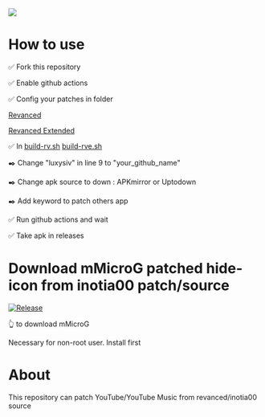 <a href="https://visitcount.itsvg.in">
  <img src="https://visitcount.itsvg.in/api?id=luxysiv&label=Visitors&color=0&icon=0&pretty=false" />
</a>

# How to use

✅ Fork this repository 

✅ Enable github actions

✅ Config your patches in folder 

[Revanced](https://github.com/revanced/revanced-patches/releases)

[Revanced Extended](https://github.com/inotia00/revanced-patches/releases)

✅ In [build-rv.sh](build-rv.sh) [build-rve.sh](build-rve.sh) 

✒️  Change "luxysiv" in line 9 to "your_github_name"

✒️ Change apk source to down : APKmirror or Uptodown 

✒️ Add keyword to patch others app 

✅ Run github actions and wait

✅ Take apk in releases


# Download mMicroG patched hide-icon from inotia00 patch/source 
[![Release](https://img.shields.io/github/v/release/inotia00/mMicroG?label=mMicroG)](https://github.com/luxysiv/revanced-nonroot/releases/latest/download/mMicroG.apk)

👆 to download mMicroG

Necessary for non-root user. Install first

# About
This repository can patch YouTube/YouTube Music from revanced/inotia00 source
